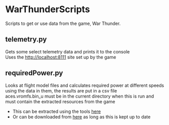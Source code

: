 # WarThunderScripts
Scripts to get or use data from the game, War Thunder.

## telemetry.py
Gets some select telemetry data and prints it to the console\
Uses the [http://localhost:8111](http://localhost:8111) site set up by the game

## requiredPower.py
Looks at flight model files and calculates required power at different speeds using the data in them, the results are put in a csv file\
aces.vromfs.bin_u must be in the current directory when this is run and must contain the extracted resources from the game
- This can be extracted using the tools [here](https://github.com/kotiq/wt-tools/tree/new-format)
- Or can be downloaded from [here](https://github.com/gszabi99/War-Thunder-Datamine) as long as this is kept up to date
